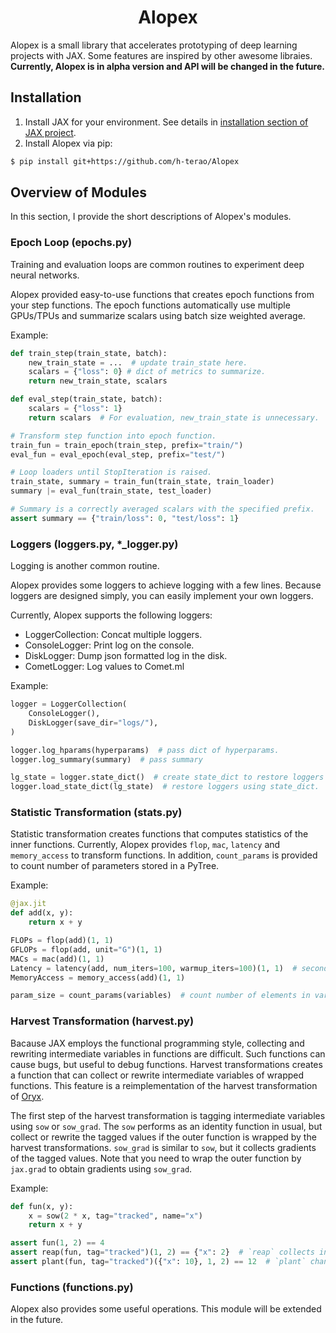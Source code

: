<h1 align='center'>Alopex</h1>

Alopex is a small library that accelerates prototyping of deep learning projects with JAX. Some features are inspired by other awesome libraies. **Currently, Alopex is in alpha version and API will be changed in the future.**


## Installation

1. Install JAX for your environment. See details in [installation section of JAX project](https://github.com/google/jax#installation).
2. Install Alopex via pip:
```bash
$ pip install git+https://github.com/h-terao/Alopex
```

## Overview of Modules

In this section, I provide the short descriptions of Alopex's modules.

### Epoch Loop (epochs.py)

Training and evaluation loops are common routines to experiment deep neural networks.

Alopex provided easy-to-use functions that creates epoch functions from your step functions. The epoch functions automatically use multiple GPUs/TPUs and summarize scalars using batch size weighted average.

Example:

```python
def train_step(train_state, batch):
    new_train_state = ...  # update train_state here.
    scalars = {"loss": 0} # dict of metrics to summarize.
    return new_train_state, scalars

def eval_step(train_state, batch):
    scalars = {"loss": 1}
    return scalars  # For evaluation, new_train_state is unnecessary.

# Transform step function into epoch function.
train_fun = train_epoch(train_step, prefix="train/")
eval_fun = eval_epoch(eval_step, prefix="test/")

# Loop loaders until StopIteration is raised.
train_state, summary = train_fun(train_state, train_loader)
summary |= eval_fun(train_state, test_loader)

# Summary is a correctly averaged scalars with the specified prefix.
assert summary == {"train/loss": 0, "test/loss": 1}
```

### Loggers (loggers.py, *_logger.py)

Logging is another common routine.

Alopex provides some loggers to achieve logging with a few lines. Because loggers are designed simply, you can easily implement your own loggers.

Currently, Alopex supports the following loggers:
- LoggerCollection: Concat multiple loggers.
- ConsoleLogger: Print log on the console.
- DiskLogger: Dump json formatted log in the disk.
- CometLogger: Log values to Comet.ml

Example:
```python
logger = LoggerCollection(
    ConsoleLogger(),
    DiskLogger(save_dir="logs/"),
)

logger.log_hparams(hyperparams)  # pass dict of hyperparams.
logger.log_summary(summary)  # pass summary

lg_state = logger.state_dict()  # create state_dict to restore loggers again.
logger.load_state_dict(lg_state)  # restore loggers using state_dict.
```

### Statistic Transformation (stats.py)

Statistic transformation creates functions that computes statistics of the inner functions. Currently, Alopex provides `flop`, `mac`, `latency` and `memory_access` to transform functions. In addition, `count_params` is provided to count number of parameters stored in a PyTree.

Example:
```python
@jax.jit
def add(x, y):
    return x + y

FLOPs = flop(add)(1, 1)
GFLOPs = flop(add, unit="G")(1, 1)
MACs = mac(add)(1, 1)
Latency = latency(add, num_iters=100, warmup_iters=100)(1, 1)  # seconds / forward pass.
MemoryAccess = memory_access(add)(1, 1)

param_size = count_params(variables)  # count number of elements in variables.
```

### Harvest Transformation (harvest.py)

Bacause JAX employs the functional programming style, collecting and rewriting intermediate variables in  functions are difficult. Such functions can cause bugs, but useful to debug functions. Harvest transformations creates a function that can collect or rewrite intermediate variables of wrapped functions. This feature is a reimplementation of the harvest transformation of [Oryx](https://github.com/jax-ml/oryx).

The first step of the harvest transformation is tagging intermediate variables using `sow` or `sow_grad`. The `sow` performs as an identity function in usual, but collect or rewrite the tagged values if the outer function is wrapped by the harvest transformations. `sow_grad` is similar to `sow`, but it collects gradients of the tagged values. Note that you need to wrap the outer function by `jax.grad` to obtain gradients using `sow_grad`.


Example:
```python
def fun(x, y):
    x = sow(2 * x, tag="tracked", name="x")
    return x + y

assert fun(1, 2) == 4
assert reap(fun, tag="tracked")(1, 2) == {"x": 2}  # `reap` collects intermediate variables.
assert plant(fun, tag="tracked")({"x": 10}, 1, 2) == 12  # `plant` changes intermediate variables.
```

### Functions (functions.py)

Alopex also provides some useful operations. This module will be extended in the future.
